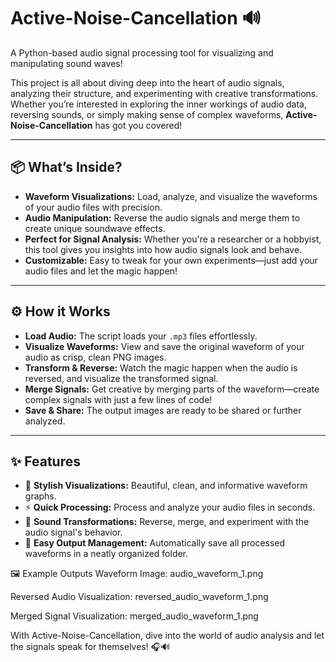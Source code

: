 # Active-Noise-Cancellation 🔊

A Python-based audio signal processing tool for visualizing and manipulating sound waves!

This project is all about diving deep into the heart of audio signals, analyzing their structure, and experimenting with creative transformations. Whether you’re interested in exploring the inner workings of audio data, reversing sounds, or simply making sense of complex waveforms, **Active-Noise-Cancellation** has got you covered!

---

## 📦 What’s Inside?

- **Waveform Visualizations:** Load, analyze, and visualize the waveforms of your audio files with precision.
- **Audio Manipulation:** Reverse the audio signals and merge them to create unique soundwave effects.
- **Perfect for Signal Analysis:** Whether you're a researcher or a hobbyist, this tool gives you insights into how audio signals look and behave.
- **Customizable:** Easy to tweak for your own experiments—just add your audio files and let the magic happen!

---

## ⚙️ How it Works

- **Load Audio:** The script loads your `.mp3` files effortlessly.
- **Visualize Waveforms:** View and save the original waveform of your audio as crisp, clean PNG images.
- **Transform & Reverse:** Watch the magic happen when the audio is reversed, and visualize the transformed signal.
- **Merge Signals:** Get creative by merging parts of the waveform—create complex signals with just a few lines of code!
- **Save & Share:** The output images are ready to be shared or further analyzed.

---

## ✨ Features

- 🎨 **Stylish Visualizations:** Beautiful, clean, and informative waveform graphs.
- ⚡ **Quick Processing:** Process and analyze your audio files in seconds.
- 🔄 **Sound Transformations:** Reverse, merge, and experiment with the audio signal's behavior.
- 📂 **Easy Output Management:** Automatically save all processed waveforms in a neatly organized folder.


🖼️ Example Outputs
Waveform Image: audio_waveform_1.png

Reversed Audio Visualization: reversed_audio_waveform_1.png

Merged Signal Visualization: merged_audio_waveform_1.png

With Active-Noise-Cancellation, dive into the world of audio analysis and let the signals speak for themselves! 🎧🔊

